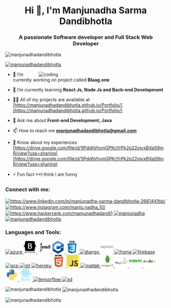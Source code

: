 <h1 align="center">Hi 👋, I'm Manjunadha Sarma Dandibhotla</h1>
<h3 align="center">A passionate Software developer and Full Stack Web Developer</h3>


<p align="left"> <img src="https://komarev.com/ghpvc/?username=manjunadhadandibhotla&label=Profile%20views&color=0e75b6&style=flat" alt="manjunadhadandibhotla" /> </p>

<p align="left"> <a href="https://github.com/Manjuandhadandibhotla/github-profile-trophy"><img src="https://github-profile-trophy.vercel.app/?username=Manjunadhadandibhotla" alt="manjunadhadandibhotla" /></a> </p>
<img align ="right" alt ="coding" width ="400" src ="https://cdn.dribbble.com/users/1162077/screenshots/3848914/programmer.gif">

- 🔭 I’m currently working on project called **Blaag.one**

- 🌱 I’m currently learning **React Js, Node Js and Back-end Development**

- 👨‍💻 All of my projects are available at [https://manjunadhadandibhotla.github.io/Portfolio/](https://manjunadhadandibhotla.github.io/Portfolio/)

- 💬 Ask me about **Front-end Development, Java**

- 📫 How to reach me **manjunadhadandibhotla@gmail.com**

- 📄 Know about my experiences [https://drive.google.com/file/d/1lPddhVtvmGPKcYrPk2p22ojvxBXaS9mR/view?usp=sharing](https://drive.google.com/file/d/1lPddhVtvmGPKcYrPk2p22ojvxBXaS9mR/view?usp=sharing)

- ⚡ Fun fact **I think I am funny

<h3 align="left">Connect with me:</h3>
<p align="left">
<a href="https://www.linkedin.com/in/manjunadha-sarma-dandibhotla-2661441bb/" target="blank"><img align="center" src="https://raw.githubusercontent.com/rahuldkjain/github-profile-readme-generator/master/src/images/icons/Social/linked-in-alt.svg" alt="https://www.linkedin.com/in/manjunadha-sarma-dandibhotla-2661441bb/" height="30" width="40" /></a>
<a href="https://www.instagram.com/manju.nadha_10/" target="blank"><img align="center" src="https://raw.githubusercontent.com/rahuldkjain/github-profile-readme-generator/master/src/images/icons/Social/instagram.svg" alt="https://www.instagram.com/manju.nadha_10/" height="30" width="40" /></a>
<a href="https://www.hackerrank.com/manjunadhadandi1" target="blank"><img align="center" src="https://raw.githubusercontent.com/rahuldkjain/github-profile-readme-generator/master/src/images/icons/Social/hackerrank.svg" alt="https://www.hackerrank.com/manjunadhadandi1" height="30" width="40" /></a>
<a href="https://www.leetcode.com/manjunadha" target="blank"><img align="center" src="https://raw.githubusercontent.com/rahuldkjain/github-profile-readme-generator/master/src/images/icons/Social/leet-code.svg" alt="manjunadha" height="30" width="40" /></a>
<a href="https://auth.geeksforgeeks.org/user/manjunadhadandibhotla" target="blank"><img align="center" src="https://raw.githubusercontent.com/rahuldkjain/github-profile-readme-generator/master/src/images/icons/Social/geeks-for-geeks.svg" alt="manjunadhadandibhotla" height="30" width="40" /></a>
</p>

<h3 align="left">Languages and Tools:</h3>
<p align="left"> <a href="https://azure.microsoft.com/en-in/" target="_blank" rel="noreferrer"> <img src="https://www.vectorlogo.zone/logos/microsoft_azure/microsoft_azure-icon.svg" alt="azure" width="40" height="40"/> </a> <a href="https://getbootstrap.com" target="_blank" rel="noreferrer"> <img src="https://raw.githubusercontent.com/devicons/devicon/master/icons/bootstrap/bootstrap-plain-wordmark.svg" alt="bootstrap" width="40" height="40"/> </a> <a href="https://canvasjs.com" target="_blank" rel="noreferrer"> <img src="https://raw.githubusercontent.com/Hardik0307/Hardik0307/master/assets/canvasjs-charts.svg" alt="canvasjs" width="40" height="40"/> </a> <a href="https://www.w3schools.com/cpp/" target="_blank" rel="noreferrer"> <img src="https://raw.githubusercontent.com/devicons/devicon/master/icons/cplusplus/cplusplus-original.svg" alt="cplusplus" width="40" height="40"/> </a> <a href="https://www.w3schools.com/css/" target="_blank" rel="noreferrer"> <img src="https://raw.githubusercontent.com/devicons/devicon/master/icons/css3/css3-original-wordmark.svg" alt="css3" width="40" height="40"/> </a> <a href="https://www.djangoproject.com/" target="_blank" rel="noreferrer"> <img src="https://cdn.worldvectorlogo.com/logos/django.svg" alt="django" width="40" height="40"/> </a> <a href="https://expressjs.com" target="_blank" rel="noreferrer"> <img src="https://raw.githubusercontent.com/devicons/devicon/master/icons/express/express-original-wordmark.svg" alt="express" width="40" height="40"/> </a> <a href="https://www.figma.com/" target="_blank" rel="noreferrer"> <img src="https://www.vectorlogo.zone/logos/figma/figma-icon.svg" alt="figma" width="40" height="40"/> </a> <a href="https://firebase.google.com/" target="_blank" rel="noreferrer"> <img src="https://www.vectorlogo.zone/logos/firebase/firebase-icon.svg" alt="firebase" width="40" height="40"/> </a> <a href="https://cloud.google.com" target="_blank" rel="noreferrer"> <img src="https://www.vectorlogo.zone/logos/google_cloud/google_cloud-icon.svg" alt="gcp" width="40" height="40"/> </a> <a href="https://git-scm.com/" target="_blank" rel="noreferrer"> <img src="https://www.vectorlogo.zone/logos/git-scm/git-scm-icon.svg" alt="git" width="40" height="40"/> </a> <a href="https://heroku.com" target="_blank" rel="noreferrer"> <img src="https://www.vectorlogo.zone/logos/heroku/heroku-icon.svg" alt="heroku" width="40" height="40"/> </a> <a href="https://www.w3.org/html/" target="_blank" rel="noreferrer"> <img src="https://raw.githubusercontent.com/devicons/devicon/master/icons/html5/html5-original-wordmark.svg" alt="html5" width="40" height="40"/> </a> <a href="https://developer.mozilla.org/en-US/docs/Web/JavaScript" target="_blank" rel="noreferrer"> <img src="https://raw.githubusercontent.com/devicons/devicon/master/icons/javascript/javascript-original.svg" alt="javascript" width="40" height="40"/> </a> <a href="https://www.mathworks.com/" target="_blank" rel="noreferrer"> <img src="https://upload.wikimedia.org/wikipedia/commons/2/21/Matlab_Logo.png" alt="matlab" width="40" height="40"/> </a> <a href="https://www.mongodb.com/" target="_blank" rel="noreferrer"> <img src="https://raw.githubusercontent.com/devicons/devicon/master/icons/mongodb/mongodb-original-wordmark.svg" alt="mongodb" width="40" height="40"/> </a> <a href="https://www.mysql.com/" target="_blank" rel="noreferrer"> <img src="https://raw.githubusercontent.com/devicons/devicon/master/icons/mysql/mysql-original-wordmark.svg" alt="mysql" width="40" height="40"/> </a> <a href="https://www.nginx.com" target="_blank" rel="noreferrer"> <img src="https://raw.githubusercontent.com/devicons/devicon/master/icons/nginx/nginx-original.svg" alt="nginx" width="40" height="40"/> </a> <a href="https://nodejs.org" target="_blank" rel="noreferrer"> <img src="https://raw.githubusercontent.com/devicons/devicon/master/icons/nodejs/nodejs-original-wordmark.svg" alt="nodejs" width="40" height="40"/> </a> <a href="https://www.python.org" target="_blank" rel="noreferrer"> <img src="https://raw.githubusercontent.com/devicons/devicon/master/icons/python/python-original.svg" alt="python" width="40" height="40"/> </a> <a href="https://reactjs.org/" target="_blank" rel="noreferrer"> <img src="https://raw.githubusercontent.com/devicons/devicon/master/icons/react/react-original-wordmark.svg" alt="react" width="40" height="40"/> </a> <a href="https://www.tensorflow.org" target="_blank" rel="noreferrer"> <img src="https://www.vectorlogo.zone/logos/tensorflow/tensorflow-icon.svg" alt="tensorflow" width="40" height="40"/> </a> <a href="https://www.adobe.com/products/xd.html" target="_blank" rel="noreferrer"> <img src="https://cdn.worldvectorlogo.com/logos/adobe-xd.svg" alt="xd" width="40" height="40"/> </a> </p>

<p><img align="left" src="https://github-readme-stats.vercel.app/api/top-langs?username=manjunadhadandibhotla&show_icons=true&locale=en&layout=compact" alt="manjunadhadandibhotla" /></p>

<p>&nbsp;<img align="center" src="https://github-readme-stats.vercel.app/api?username=manjunadhadandibhotla&show_icons=true&locale=en" alt="manjunadhadandibhotla" /></p>

<p><img align="center" src="https://github-readme-streak-stats.herokuapp.com/?user=manjunadhadandibhotla&" alt="manjunadhadandibhotla" /></p>
